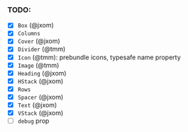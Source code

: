 ### TODO:

- [x] `Box` (@jxom)
- [x] `Columns`
- [x] `Cover` (@jxom)
- [x] `Divider` (@tmm)
- [x] `Icon` (@tmm): prebundle icons, typesafe name property
- [x] `Image` (@tmm)
- [x] `Heading` (@jxom)
- [x] `HStack` (@jxom)
- [x] `Rows`
- [x] `Spacer` (@jxom)
- [x] `Text` (@jxom)
- [x] `VStack` (@jxom)
- [ ] `debug` prop
